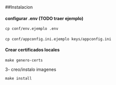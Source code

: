 ##Instalacion
#### configurar .env (TODO traer ejemplo)
```
cp conf/env.ejemplo .env
```
####
```
cp conf/appconfig.ini.ejemplo keys/appconfig.ini
```
#### Crear certificados locales
```
make genero-certs 
```
3- creo/instalo imagenes
```
make install
```
